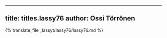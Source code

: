 
---
title: titles.lassy76
author: Ossi Törrönen
---
{% translate_file _lassyt/lassy76/lassy76.md %}